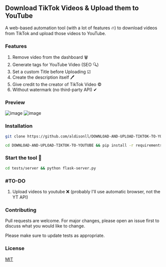 ## Download TikTok Videos & Upload them to YouTube
A web-based automation tool (with a lot of features 🔥) to download videos from TikTok and upload those videos to YouTube.
### Features
1. Remove video from the dashboard 🗑️
1. Generate tags for YouTube Video (SEO 🔍)
2. Set a custom Title before Uploading ☑
3. Create the description itself 🖊
4. Give credit to the creator of TikTok Video ©️
5. Without watermark (no third-party API) ✔ 
### Preview 
![image](https://user-images.githubusercontent.com/34491203/144125194-d2fd9b0a-36e5-408a-87fb-dc5149c314d4.png)
![image](https://user-images.githubusercontent.com/34491203/144125338-396f1e82-1c80-425c-84c1-29af21455ce1.png)
### Installation
```bash
git clone https://github.com/aldisonll/DOWNLOAD-AND-UPLOAD-TIKTOK-TO-YOUTUBE.git
```
```bash
cd DOWNLOAD-AND-UPLOAD-TIKTOK-TO-YOUTUBE && pip install -r requirements.txt 
```
### Start the tool 🚀
```bash
cd tests/server && python flask-server.py
```
### #TO-DO
1. Upload videos to youtube ❌ (probably I'll use automatic browser, not the YT API)
### Contributing
Pull requests are welcome. For major changes, please open an issue first to discuss what you would like to change.

Please make sure to update tests as appropriate.
### License
[MIT](https://github.com/aldisonll/DOWNLOAD-AND-UPLOAD-TIKTOK-TO-YOUTUBE/blob/main/LICENSE)
